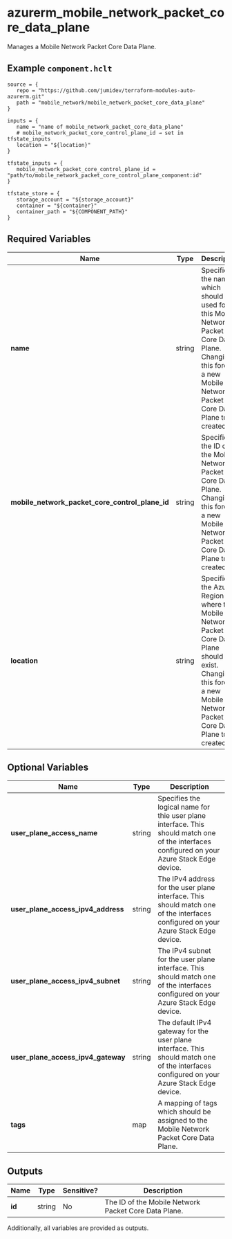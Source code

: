 # azurerm_mobile_network_packet_core_data_plane

Manages a Mobile Network Packet Core Data Plane.

## Example `component.hclt`

```hcl
source = {
   repo = "https://github.com/jumidev/terraform-modules-auto-azurerm.git" 
   path = "mobile_network/mobile_network_packet_core_data_plane" 
}

inputs = {
   name = "name of mobile_network_packet_core_data_plane" 
   # mobile_network_packet_core_control_plane_id → set in tfstate_inputs
   location = "${location}" 
}

tfstate_inputs = {
   mobile_network_packet_core_control_plane_id = "path/to/mobile_network_packet_core_control_plane_component:id" 
}

tfstate_store = {
   storage_account = "${storage_account}" 
   container = "${container}" 
   container_path = "${COMPONENT_PATH}" 
}

```

## Required Variables

| Name | Type |  Description |
| ---- | --------- |  ----------- |
| **name** | string |  Specifies the name which should be used for this Mobile Network Packet Core Data Plane. Changing this forces a new Mobile Network Packet Core Data Plane to be created. | 
| **mobile_network_packet_core_control_plane_id** | string |  Specifies the ID of the Mobile Network Packet Core Data Plane. Changing this forces a new Mobile Network Packet Core Data Plane to be created. | 
| **location** | string |  Specifies the Azure Region where the Mobile Network Packet Core Data Plane should exist. Changing this forces a new Mobile Network Packet Core Data Plane to be created. | 

## Optional Variables

| Name | Type |  Description |
| ---- | --------- |  ----------- |
| **user_plane_access_name** | string |  Specifies the logical name for thie user plane interface. This should match one of the interfaces configured on your Azure Stack Edge device. | 
| **user_plane_access_ipv4_address** | string |  The IPv4 address for the user plane interface. This should match one of the interfaces configured on your Azure Stack Edge device. | 
| **user_plane_access_ipv4_subnet** | string |  The IPv4 subnet for the user plane interface. This should match one of the interfaces configured on your Azure Stack Edge device. | 
| **user_plane_access_ipv4_gateway** | string |  The default IPv4 gateway for the user plane interface. This should match one of the interfaces configured on your Azure Stack Edge device. | 
| **tags** | map |  A mapping of tags which should be assigned to the Mobile Network Packet Core Data Plane. | 



## Outputs

| Name | Type | Sensitive? | Description |
| ---- | ---- | --------- | --------- |
| **id** | string | No  | The ID of the Mobile Network Packet Core Data Plane. | 

Additionally, all variables are provided as outputs.
